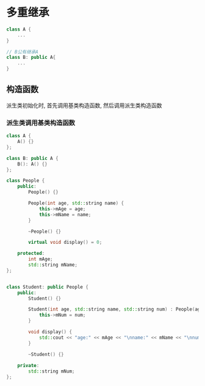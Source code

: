 <!--
 * @Brief        : 
 * @Author       : dmjcb
 * @Date         : 2024-09-24 20:03:51
 * @LastEditors  : dmjcb@outlook.com
 * @LastEditTime : 2024-09-28 13:40:05
-->

# 多重继承

```c++
class A {
    ...
}

// B公有继承A
class B: public A{
    ...
}
```

## 构造函数

派生类初始化时, 首先调用基类构造函数, 然后调用派生类构造函数

### 派生类调用基类构造函数

```c++
class A {
    A() {}
};

class B: public A {
    B(): A() {}
};
```

```c++
class People {
    public:
        People() {}

        People(int age, std::string name) {
            this->mAge = age;
            this->mName = name;
        }

        ~People() {}

        virtual void display() = 0;

    protected:
        int mAge;
        std::string mName;
};


class Student: public People {
    public:
        Student() {}

        Student(int age, std::string name, std::string num) : People(age, name) {
            this->mNum = num;
        }

        void display() {
            std::cout << "age:" << mAge << "\nname:" << mName << "\nnum" << mNum << std::endl;
        }

        ~Student() {}
    
    private:
        std::string mNum;
}; 
```

